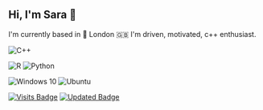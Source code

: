 ## Hi, I'm Sara :raising_hand:

I'm currently based in :round_pushpin: London :gb: I'm driven, motivated, c++ enthusiast.

<img alt="C++" src="https://img.shields.io/badge/c++%20-%2300599C.svg?&style=for-the-badge&logo=c%2B%2B&ogoColor=white"/> 

<img alt="R" src="https://img.shields.io/badge/r-%23276DC3.svg?&style=for-the-badge&logo=r&logoColor=white"/> <img alt="Python" src="https://img.shields.io/badge/python%20-%2314354C.svg?&style=for-the-badge&logo=python&logoColor=white"/>

<img alt="Windows 10" src="https://img.shields.io/badge/Windows-0078D6?style=for-the-badge&logo=windows&logoColor=white" /> <img alt="Ubuntu" src="https://img.shields.io/badge/Ubuntu-E95420?style=for-the-badge&logo=ubuntu&logoColor=white" />

[![Visits Badge](https://badges.pufler.dev/visits/SaraPeyko/SaraPeyko)](https://badges.pufler.dev)
[![Updated Badge](https://badges.pufler.dev/updated/SaraPeyko/SaraPeyko)](https://badges.pufler.dev) 
